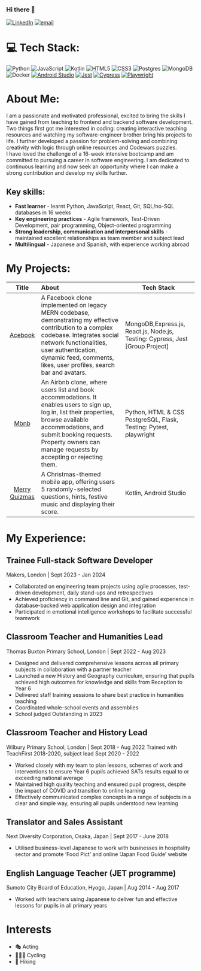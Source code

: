 ### Hi there 👋
[![LinkedIn](https://img.shields.io/badge/LinkedIn-%230077B5.svg?logo=linkedin&logoColor=white)](https://www.linkedin.com/in/catherine-russell-19002866/) [![email](https://img.shields.io/badge/catherinerussell.uk@gmail.com-%23D14836.svg?logo=gmail&logoColor=white)](mailto:catherinerussell.uk@gmail.com)


# 💻 Tech Stack:
![Python](https://img.shields.io/badge/python-3670A0?style=flat&logo=python&logoColor=ffdd54) ![JavaScript](https://img.shields.io/badge/javascript-%23323330.svg?style=flat&logo=javascript&logoColor=%23F7DF1E) ![Kotlin](https://img.shields.io/badge/kotlin-%237F52FF.svg?style=flat&logo=kotlin&logoColor=white) ![HTML5](https://img.shields.io/badge/html5-%23E34F26.svg?style=flat&logo=html5&logoColor=white) ![CSS3](https://img.shields.io/badge/css3-%231572B6.svg?style=flat&logo=css3&logoColor=white) ![Postgres](https://img.shields.io/badge/postgres-%23316192.svg?style=flat&logo=postgresql&logoColor=white) ![MongoDB](https://img.shields.io/badge/MongoDB-%234ea94b.svg?style=flat&logo=mongodb&logoColor=white) ![Docker](https://img.shields.io/badge/docker-%230db7ed.svg?style=flat&logo=docker&logoColor=white)  [![Android Studio](https://img.shields.io/badge/Android_Studio-%233DDC84.svg?logo=android-studio&logoColor=white)](https://developer.android.com/studio)
[![Jest](https://img.shields.io/badge/Jest-%23C21325.svg?logo=jest&logoColor=white)](https://jestjs.io/) [![Cypress](https://img.shields.io/badge/Cypress-%23FF6600.svg?logo=cypress&logoColor=white)](https://www.cypress.io/) [![Playwright](https://img.shields.io/badge/Playwright-%23007CFF.svg?logo=playwright&logoColor=white)](https://playwright.dev/)

# About Me:
I am a passionate and motivated professional, excited to bring the skills I have gained from teaching to frontend and backend software development. <br>
Two things first got me interested in coding: creating interactive teaching resources and watching my software-engineer brother bring his projects to life. I further developed a passion for problem-solving and combining creativity with logic through online resources and Codewars puzzles. <br>
I have loved the challenge of a 16-week intensive bootcamp and am committed to pursuing a career in software engineering. I am dedicated to continuous learning and now seek an opportunity where I can make a strong contribution and develop my skills further.

## Key skills:
- **Fast learner** - learnt Python, JavaScript, React, Git, SQL/no-SQL databases in 16 weeks
- **Key engineering practices** - Agile framework, Test-Driven Development, pair programming, Object-oriented programming
- **Strong leadership, communication and interpersonal skills** - maintained excellent relationships as team member and subject lead
- **Multilingual** - Japanese and Spanish, with experience working abroad

# My Projects:

| Title  | About | Tech Stack |
| :-------------: | :------------- | ------------- |
| [Acebook](https://github.com/Catherine-Russell/Facebook-Clone.git) | A Facebook clone implemented on legacy MERN codebase, demonstrating my effective contribution to a complex codebase. Integrates social network functionalities, user authentication, dynamic feed, comments, likes, user profiles, search bar and avatars. | MongoDB,Express.js, React.js, Node.js, Testing: Cypress, Jest [Group Project] |
| [Mbnb](https://github.com/Catherine-Russell/MBnB_Web_app)  | An Airbnb clone, where users list and book accommodations. It enables users to sign up, log in, list their properties, browse available accommodations, and submit booking requests. Property owners can manage requests by accepting or rejecting them. | Python, HTML & CSS PostgreSQL, Flask, Testing: Pytest, playwright|
| [Merry Quizmas](https://github.com/Catherine-Russell/MerryQuizmasMobileApp) | A Christmas-themed mobile app, offering users 5 randomly-selected questions, hints, festive music and displaying their score. | Kotlin, Android Studio |


# My Experience:

## Trainee Full-stack Software Developer
Makers, London | Sept 2023 - Jan 2024
- Collaborated on engineering team projects using agile processes, test-driven development, daily stand-ups and retrospectives
- Achieved proficiency in command line and Git, and gained experience in database-backed web application design and integration
- Participated in emotional intelligence workshops to facilitate successful teamwork

## Classroom Teacher and Humanities Lead
Thomas Buxton Primary School, London | Sept 2022 - Aug 2023
- Designed and delivered comprehensive lessons across all primary subjects in collaboration with a partner teacher
- Launched a new History and Geography curriculum, ensuring that pupils achieved high outcomes for knowledge and skills from Reception to Year 6
- Delivered staff training sessions to share best practice in humanities teaching
- Coordinated whole-school events and assemblies
- School judged Outstanding in 2023

## Classroom Teacher and History Lead
Wilbury Primary School, London | Sept 2018 - Aug 2022
Trained with TeachFirst 2018-2020, subject lead Sept 2020 - 2022
- Worked closely with my team to plan lessons, schemes of work and interventions to ensure Year 6 pupils achieved SATs results equal to or exceeding national average
- Maintained high quality teaching and ensured pupil progress, despite the impact of COVID and transition to online learning
- Effectively communicated complex concepts in a range of subjects in a clear and simple way, ensuring all pupils understood new learning

## Translator and Sales Assistant
Next Diversity Corporation, Osaka, Japan | Sept 2017 - June 2018
- Utilised business-level Japanese to work with businesses in hospitality sector and promote ‘Food Pict’ and online ‘Japan Food Guide’ website
## English Language Teacher (JET programme)
Sumoto City Board of Education, Hyogo, Japan | Aug 2014 - Aug 2017
- Worked with teachers using Japanese to deliver fun and effective lessons for pupils in all primary years

# Interests
- 🎭 Acting
- 🚴🏻‍♀️ Cycling
- 🥾 Hiking
